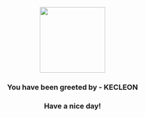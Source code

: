 <p align="center">
            <img src="https://raw.githubusercontent.com/PokeAPI/sprites/master/sprites/pokemon/352.png" width="150" height="150">
          </p>
          <h3 align="center">You have been greeted by - <b>KECLEON</b></h3>
          <h3 align="center">Have a nice day!</h3>
